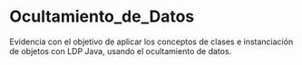 # Ocultamiento_de_Datos
Evidencia con el objetivo de aplicar los conceptos de clases e instanciación de objetos con LDP Java, usando el ocultamiento de datos.
